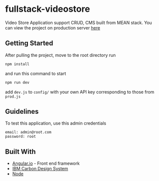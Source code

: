 # fullstack-videostore

Video Store Application support CRUD, CMS built from MEAN stack. You can view the project on production server [here](https://huy-videostore.herokuapp.com/)

## Getting Started

After pulling the project, move to the root directory run

```js
npm install
```

and run this command to start

```js
npm run dev
```

add `dev.js` to `config/` with your own API key corresponding to those from `prod.js`

## Guidelines

To test this application, use this admin credentials

```
email: admin@root.com
password: root
```

## Built With

- [Angular.io](https://angular.io/) - Front end framework
- [IBM Carbon Design System](http://www.carbondesignsystem.com/)
- [Node](https://nodejs.org/)
